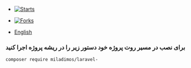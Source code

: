 - [![Starts](https://img.shields.io/github/stars/miladimos/laravel-?style=flat&logo=github)](https://github.com/miladimos/laravel-/forks)
- [![Forks](https://img.shields.io/github/forks/miladimos/laravel-?style=flat&logo=github)](https://github.com/miladimos/laravel-/stargazers)


- [English](README-en.md)

### برای نصب در مسیر روت پروژه خود دستور زیر را در ریشه پروژه اجرا کنید 

``composer require miladimos/laravel-``
